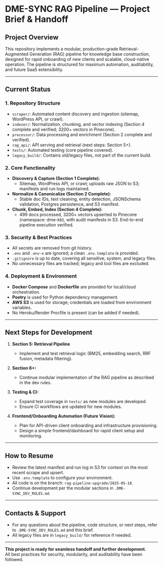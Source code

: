 # DME-SYNC RAG Pipeline — Project Brief & Handoff

## Project Overview
This repository implements a modular, production-grade Retrieval-Augmented Generation (RAG) pipeline for knowledge base construction, designed for rapid onboarding of new clients and scalable, cloud-native operation. The pipeline is structured for maximum automation, auditability, and future SaaS extensibility.

---

## Current Status

### 1. Repository Structure
- `scraper/`: Automated content discovery and ingestion (sitemap, WordPress API, or crawl).
- `indexer/`: Normalization, chunking, and vector indexing (Section 4 complete and verified; 3200+ vectors in Pinecone).
- `processor/`: Data processing and enrichment (Section 2 complete and verified).
- `rag_api/`: API serving and retrieval (next steps: Section 5+).
- `tests/`: Automated testing (core pipeline covered).
- `legacy_build/`: Contains old/legacy files, not part of the current build.

### 2. Core Functionality
- **Discovery & Capture (Section 1 Complete):**
  - Sitemap, WordPress API, or crawl; uploads raw JSON to S3; manifests and run logs maintained.
- **Normalize & Canonicalize (Section 2 Complete):**
  - Stable doc IDs, text cleaning, entity detection, JSONSchema validation, Postgres persistence, and S3 manifest.
- **Chunk, Embed, Index (Section 4 Complete):**
  - 499 docs processed, 3200+ vectors upserted to Pinecone (namespace: dme-kb), with audit manifests in S3. End-to-end pipeline execution verified.

### 3. Security & Best Practices
- All secrets are removed from git history.
- `.env` and `.env-e` are ignored; a clean `.env.template` is provided.
- `.gitignore` is up to date, covering all sensitive, system, and legacy files.
- No unnecessary files are tracked; legacy and tool files are excluded.

### 4. Deployment & Environment
- **Docker Compose** and **Dockerfile** are provided for local/cloud orchestration.
- **Poetry** is used for Python dependency management.
- **AWS S3** is used for storage; credentials are loaded from environment variables.
- No Heroku/Render Procfile is present (can be added if needed).

---

## Next Steps for Development

1. **Section 5: Retrieval Pipeline**
   - Implement and test retrieval logic (BM25, embedding search, RRF fusion, metadata filtering).

2. **Section 6+:**  
   - Continue modular implementation of the RAG pipeline as described in the dev rules.

3. **Testing & CI:**  
   - Expand test coverage in `tests/` as new modules are developed.
   - Ensure CI workflows are updated for new modules.

4. **Frontend/Onboarding Automation (Future Vision):**
   - Plan for API-driven client onboarding and infrastructure provisioning.
   - Design a simple frontend/dashboard for rapid client setup and monitoring.

---

## How to Resume

- Review the latest manifest and run log in S3 for context on the most recent scrape and upsert.
- Use `.env.template` to configure your environment.
- All code is on the branch: `rag-pipeline-upgrade/2025-05-18`.
- Continue development per the modular sections in `.DME-SYNC_DEV_RULES.md`.

---

## Contacts & Support

- For any questions about the pipeline, code structure, or next steps, refer to `.DME-SYNC_DEV_RULES.md` and this brief.
- All legacy files are in `legacy_build/` for reference if needed.

---

**This project is ready for seamless handoff and further development.**  
All best practices for security, modularity, and auditability have been followed. 
